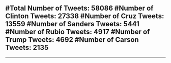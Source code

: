 #Total Number of Tweets: 58086 
#Number of Clinton Tweets: 27338
#Number of Cruz Tweets: 13559
#Number of Sanders Tweets: 5441
#Number of Rubio Tweets: 4917
#Number of Trump Tweets: 4692
#Number of Carson Tweets: 2135
---
---
